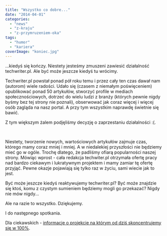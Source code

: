 ```yaml
---
title: "Wszystko co dobre..."
date: "2014-04-01"
categories: 
  - "news"
  - "z-kraju"
  - "z-przymruzeniem-oka"
tags: 
  - "humor"
  - "kariera"
coverImage: "koniec.jpg"
---
```


...kiedyś się kończy. Niestety jesteśmy zmuszeni zawiesić działalność techwriter.pl. Ale być może jeszcze kiedyś tu wrócimy.

Techwriter.pl powstał ponad pół roku temu i przez cały ten czas dawał nam (autorom) wiele radości. Udało się (czasem z niemałym poświęceniem) opublikować ponad 50 artykułów, stworzyć profile w mediach społecznościowych, dotrzeć do wielu ludzi z branży (których pewnie nigdy byśmy bez tej strony nie poznali), obserwować jak coraz więcej i więcej osób zagląda na nasz portal. A przy tym wszystkim naprawdę świetnie się bawić.

Z tym większym żalem podjęliśmy decyzję o zaprzestaniu działalności :(.

 

Niestety, tworzenie nowych, wartościowych artykułów zajmuje czas, którego mamy coraz mniej i mniej. A w niedalekiej przyszłości nie będziemy mieć go w ogóle. Trochę dlatego, że padliśmy ofiarą popularności naszej strony. Mówiąc wprost - cała redakcja techwiter.pl otrzymała ofertę pracy nad bardzo ciekawym i lukratywnym projektem i mamy zamiar tę ofertę przyjąć. Pewne okazje pojawiają się tylko raz w życiu, sami wiecie jak to jest.

Być może jeszcze kiedyś reaktywujemy techwriter.pl? Być może znajdzie się ktoś, komu z czystym sumieniem będziemy mogli go przekazać? Nigdy nie mów nigdy...

Ale na razie to wszystko. Dziękujemy.

I do następnego spotkania.

Dla ciekawskich - [informacje o projekcie na którym od dziś skoncentrujemy się w 100%](http://www.dziennik.com/wiadomosci/artykul/empatia-za-49-milionow-zlotych).

